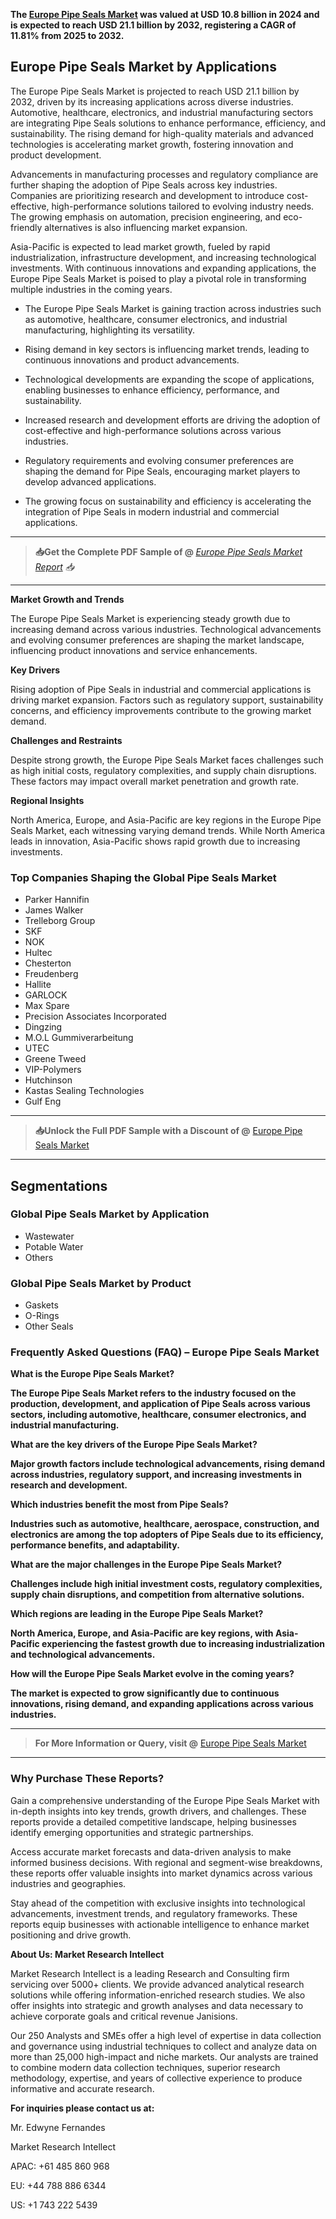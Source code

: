 <p><strong>The <a href="https://www.marketresearchintellect.com/download-sample/?rid=438468&amp;utm_source=Pulse-April-Europe&amp;utm_medium=852">Europe Pipe Seals Market</a> was valued at USD 10.8 billion in 2024 and is expected to reach USD 21.1 billion by 2032, registering a CAGR of 11.81% from 2025 to 2032.</strong></p><h2>Europe Pipe Seals Market by Applications&nbsp;</h2><p><p>The Europe Pipe Seals Market is projected to reach USD 21.1 billion by 2032, driven by its increasing applications across diverse industries. Automotive, healthcare, electronics, and industrial manufacturing sectors are integrating Pipe Seals solutions to enhance performance, efficiency, and sustainability. The rising demand for high-quality materials and advanced technologies is accelerating market growth, fostering innovation and product development.</p><p>Advancements in manufacturing processes and regulatory compliance are further shaping the adoption of Pipe Seals across key industries. Companies are prioritizing research and development to introduce cost-effective, high-performance solutions tailored to evolving industry needs. The growing emphasis on automation, precision engineering, and eco-friendly alternatives is also influencing market expansion.</p><p>Asia-Pacific is expected to lead market growth, fueled by rapid industrialization, infrastructure development, and increasing technological investments. With continuous innovations and expanding applications, the Europe Pipe Seals Market is poised to play a pivotal role in transforming multiple industries in the coming years.</p></p><ul><li><p>The Europe Pipe Seals Market is gaining traction across industries such as automotive, healthcare, consumer electronics, and industrial manufacturing, highlighting its versatility.</p></li><li><p>Rising demand in key sectors is influencing market trends, leading to continuous innovations and product advancements.</p></li><li><p>Technological developments are expanding the scope of applications, enabling businesses to enhance efficiency, performance, and sustainability.</p></li><li><p>Increased research and development efforts are driving the adoption of cost-effective and high-performance solutions across various industries.</p></li><li><p>Regulatory requirements and evolving consumer preferences are shaping the demand for Pipe Seals, encouraging market players to develop advanced applications.</p></li><li><p>The growing focus on sustainability and efficiency is accelerating the integration of Pipe Seals in modern industrial and commercial applications.</p></li></ul><hr /><blockquote><p><strong><span class="font-[700]">📥Get the Complete PDF Sample of @ </span></strong><em><span class="font-[700]"><a href="https://www.marketresearchintellect.com/download-sample/?rid=438468&amp;utm_source=Pulse-April-Europe&amp;utm_medium=852" target="_blank" data-tracking-control-name="article-ssr-frontend-pulse_little-text-block" data-tracking-will-navigate="" data-test-link="">Europe Pipe Seals Market Report</a>&nbsp;📥</span></em></p></blockquote><hr /><p class="" data-start="77" data-end="360"><strong data-start="77" data-end="105">Market Growth and Trends</strong></p><p class="" data-start="77" data-end="360">The Europe Pipe Seals Market is experiencing steady growth due to increasing demand across various industries. Technological advancements and evolving consumer preferences are shaping the market landscape, influencing product innovations and service enhancements.</p><p class="" data-start="362" data-end="606"><strong data-start="362" data-end="377">Key Drivers</strong></p><p class="" data-start="362" data-end="606">Rising adoption of Pipe Seals in industrial and commercial applications is driving market expansion. Factors such as regulatory support, sustainability concerns, and efficiency improvements contribute to the growing market demand.</p><p class="" data-start="608" data-end="849"><strong data-start="608" data-end="637">Challenges and Restraints</strong></p><p class="" data-start="608" data-end="849">Despite strong growth, the Europe Pipe Seals Market faces challenges such as high initial costs, regulatory complexities, and supply chain disruptions. These factors may impact overall market penetration and growth rate.</p><p class="" data-start="851" data-end="1095"><strong data-start="851" data-end="872">Regional Insights</strong></p><p class="" data-start="851" data-end="1095">North America, Europe, and Asia-Pacific are key regions in the Europe Pipe Seals Market, each witnessing varying demand trends. While North America leads in innovation, Asia-Pacific shows rapid growth due to increasing investments.</p><p><h3>Top Companies Shaping the Global Pipe Seals Market </h3><ul><li>Parker Hannifin</li><li>James Walker</li><li>Trelleborg Group</li><li>SKF</li><li>NOK</li><li>Hultec</li><li>Chesterton</li><li>Freudenberg</li><li>Hallite</li><li>GARLOCK</li><li>Max Spare</li><li>Precision Associates Incorporated</li><li>Dingzing</li><li>M.O.L Gummiverarbeitung</li><li>UTEC</li><li>Greene Tweed</li><li>VIP-Polymers</li><li>Hutchinson</li><li>Kastas Sealing Technologies</li><li>Gulf Eng</li></ul></p><hr /><blockquote><p><strong>📥Unlock the Full PDF Sample with a Discount of @</strong> <a href="https://www.marketresearchintellect.com/ask-for-discount/?rid=438468&amp;utm_source=Pulse-April-Europe&amp;utm_medium=852">Europe Pipe Seals Market</a></p></blockquote><hr /><p><h2>Segmentations</h2><h3>Global Pipe Seals Market by Application</h3><ul><li>Wastewater</li><li>Potable Water</li><li>Others</li></ul><h3>Global Pipe Seals Market by Product</h3><ul><li>Gaskets</li><li>O-Rings</li><li>Other Seals</li></ul></p><h3><strong>Frequently Asked Questions (FAQ) &ndash; Europe Pipe Seals Market</strong></h3><p><strong>What is the Europe Pipe Seals Market?</strong></p><p><strong>The Europe Pipe Seals Market refers to the industry focused on the production, development, and application of Pipe Seals across various sectors, including automotive, healthcare, consumer electronics, and industrial manufacturing.</strong></p><p><strong>What are the key drivers of the Europe Pipe Seals Market?</strong></p><p><strong>Major growth factors include technological advancements, rising demand across industries, regulatory support, and increasing investments in research and development.</strong></p><p><strong>Which industries benefit the most from Pipe Seals?</strong></p><p><strong>Industries such as automotive, healthcare, aerospace, construction, and electronics are among the top adopters of Pipe Seals due to its efficiency, performance benefits, and adaptability.</strong></p><p><strong>What are the major challenges in the Europe Pipe Seals Market?</strong></p><p><strong>Challenges include high initial investment costs, regulatory complexities, supply chain disruptions, and competition from alternative solutions.</strong></p><p><strong>Which regions are leading in the Europe Pipe Seals Market?</strong></p><p><strong>North America, Europe, and Asia-Pacific are key regions, with Asia-Pacific experiencing the fastest growth due to increasing industrialization and technological advancements.</strong></p><p><strong>How will the Europe Pipe Seals Market evolve in the coming years?</strong></p><p><strong>The market is expected to grow significantly due to continuous innovations, rising demand, and expanding applications across various industries.</strong></p><hr /><blockquote><p><span class="font-[700]"><strong>For More Information or Query, visit&nbsp;@</strong>&nbsp;</span><span class="font-[700]"><a href="https://www.marketresearchintellect.com/product/global-pipe-seals-market-size-and-forecast/?utm_source=Linkedin&utm_medium=852" target="_blank" data-tracking-control-name="article-ssr-frontend-pulse_little-text-block" data-tracking-will-navigate="" data-test-link="">Europe Pipe Seals Market</a></span></p></blockquote><hr /><h3><strong data-start="0" data-end="31">Why Purchase These Reports?</strong></h3><p class="" data-start="35" data-end="297">Gain a comprehensive understanding of the Europe Pipe Seals Market with in-depth insights into key trends, growth drivers, and challenges. These reports provide a detailed competitive landscape, helping businesses identify emerging opportunities and strategic partnerships.</p><p class="" data-start="299" data-end="540">Access accurate market forecasts and data-driven analysis to make informed business decisions. With regional and segment-wise breakdowns, these reports offer valuable insights into market dynamics across various industries and geographies.</p><p class="" data-start="542" data-end="784">Stay ahead of the competition with exclusive insights into technological advancements, investment trends, and regulatory frameworks. These reports equip businesses with actionable intelligence to enhance market positioning and drive growth.</p><p><strong><span class="font-[700]">About Us: Market Research Intellect</span></strong></p><p><span class="">Market Research Intellect is a leading Research and Consulting firm servicing over 5000+ clients. We provide advanced analytical research solutions while offering information-enriched research studies.&nbsp;</span>We also offer insights into strategic and growth analyses and data necessary to achieve corporate goals and critical revenue Janisions.</p><p><span class="">Our 250 Analysts and SMEs offer a high level of expertise in data collection and governance using industrial techniques to collect and analyze data on more than 25,000 high-impact and niche markets. Our analysts are trained to combine modern data collection techniques, superior research methodology, expertise, and years of collective experience to produce informative and accurate research.</span></p><p><strong>For inquiries please contact us at:</strong></p><p>Mr. Edwyne Fernandes</p><p>Market Research Intellect</p><p>APAC: +61 485 860 968</p><p>EU: +44 788 886 6344</p><p>US: +1 743 222 5439</p>